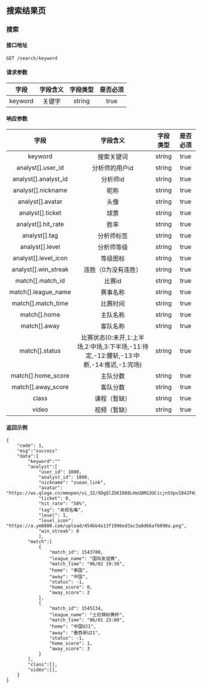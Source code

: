 ## 搜索结果页

### 搜索

#### 接口地址

``
GET /search/keyword
``

#### 请求参数

| 字段 | 字段含义 | 字段类型 | 是否必须 |
|:----:|:----:|:----:|:----:|
| keyword | 关键字 | string | true |

#### 响应参数

| 字段 | 字段含义 | 字段类型 | 是否必须 |
|:----:|:----:|:----:|:----:|
| keyword | 搜索关键词 | string | true |
| analyst[].user_id | 分析师的用户id | string | true |
| analyst[].analyst_id | 分析师id | string | true |
| analyst[].nickname | 昵称 | string | true |
| analyst[].avatar | 头像 | string | true |
| analyst[].ticket | 球票 | string | true |
| analyst[].hit_rate | 胜率 | string | true |
| analyst[].tag | 分析师标签 | string | true |
| analyst[].level | 分析师等级 | string | true |
| analyst[].level_icon | 等级图标 | string | true |
| analyst[].win_streak | 连胜（0为没有连胜） | string | true |
| match[].match_id | 比赛id | string | true |
| match[].league_name | 赛事名称 | string | true |
| match[].match_time | 比赛时间 | string | true |
| match[].home | 主队名称 | string | true |
| match[].away | 客队名称 | string | true |
| match[].status | 比赛状态(0:未开,1:上半场,2:中场,3:下半场,-11:待定,-12:腰斩,-13:中断,-14:推迟,-1:完场) | string | true |
| match[].home_score | 主队分数 | string | true |
| match[].away_score | 客队分数 | string | true |
| class | 课程（暂缺） | string | true |
| video | 视频（暂缺） | string | true |

#### 返回示例

````
{
    "code": 1,
    "msg":"success"
    "data":{
        "keyword":""
        "analyst":[
            "user_id": 1000,
            "analyst_id": 1000,
            "nickname": "zuoan_link",
            "avatar": "https://wx.qlogo.cn/mmopen/vi_32/XDgQlZGKI0O8LHeUDRG3UCicjnSVpvI842FHibZa1baWSfB9AbgiaduaY2oawml1YsF7hE91jcOoDqHOrYMFBmXEQ/132",
            "ticket": 0,
            "hit_rate": "50%",
            "tag": "央视名嘴",
            "level": 1,
            "level_icon": "https://a.ym8800.com/upload/454bb4a13f1996ed3ac3a8d66af6890a.png",
            "win_streak": 0
            ],
        "match":[
            {
                "match_id": 1543780,
                "league_name": "国际友谊赛",
                "match_time": "06/02 19:30",
                "home": "泰国",
                "away": "中国",
                "status": -1,
                "home_score": 0,
                "away_score": 2
            },
            {
                "match_id": 1545134,
                "league_name": "土伦锦标赛杯",
                "match_time": "06/01 23:00",
                "home": "中国U21",
                "away": "墨西哥U21",
                "status": -1,
                "home_score": 1,
                "away_score": 3
            }
        ],
        "class":[],
        "video":[],
    }
}
````

